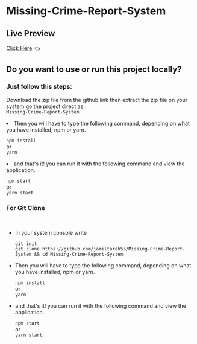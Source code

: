# Missing-Crime-Report-System


## Live Preview

  [Click Here](https://stately-alfajores-cfe6b1.netlify.app/) 👈
  


## Do you want to use or run this project locally?

### Just follow this steps:
Download the zip file from the github link
then extract the zip file on your system 
go the project direct as <br/>  `Missing-Crime-Report-System`

<li>Then you will have to type the following command, depending on what you have installed, npm or yarn.</li>

`npm install`<br/>
                  or <br/>
              `yarn`

<li>and that's it! you can run it with the following command and view the application.</li>

`npm start`
             <br/>  or <br/>
            `yarn start`

 ### For Git Clone
 <br/> 

<ul>
  <li>In your system console write </li>
  
  `git init`<br/>
  `git clone https://github.com/jamiltarek55/Missing-Crime-Report-System && cd Missing-Crime-Report-System`

  <li>Then you will have to type the following command, depending on what you have installed, npm or yarn.</li>
  
  `npm install`<br/>
       or <br/>
  `yarn`
  <li>and that's it! you can run it with the following command and view the application.</li>
  
  `npm start`
      <br/> or <br/>
  `yarn start`
  
</ul>

